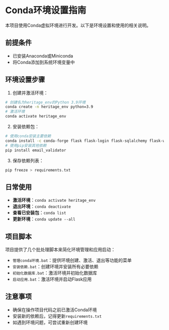 # Conda环境设置指南

本项目使用Conda虚拟环境进行开发。以下是环境设置和使用的相关说明。

## 前提条件

- 已安装Anaconda或Miniconda
- 将Conda添加到系统环境变量中

## 环境设置步骤

1. 创建并激活环境：

```bash
# 创建名为heritage_env的Python 3.9环境
conda create -n heritage_env python=3.9
# 激活环境
conda activate heritage_env
```

2. 安装依赖包：

```bash
# 使用conda安装主要依赖
conda install -c conda-forge flask flask-login flask-sqlalchemy flask-wtf flask-migrate pymysql pillow
# 使用pip安装其他依赖
pip install email_validator
```

3. 保存依赖列表：

```bash
pip freeze > requirements.txt
```

## 日常使用

- **激活环境**：`conda activate heritage_env`
- **退出环境**：`conda deactivate`
- **查看已安装包**：`conda list`
- **更新环境**：`conda update --all`

## 项目脚本

项目提供了几个批处理脚本来简化环境管理和应用启动：

- `管理conda环境.bat`：提供环境创建、激活、退出等功能的菜单
- `安装依赖.bat`：创建环境并安装所有必要依赖
- `初始化数据库.bat`：激活环境并初始化数据库
- `启动应用.bat`：激活环境并启动Flask应用

## 注意事项

- 确保在操作项目代码之前已激活Conda环境
- 安装新的依赖后，记得更新`requirements.txt`
- 如遇到环境问题，可尝试重新创建环境
